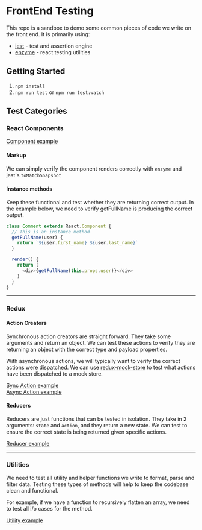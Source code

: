 # FrontEnd Testing

This repo is a sandbox to demo some common pieces of code we write on the front end. It is primarily using:
- [jest](https://facebook.github.io/jest/) - test and assertion engine
- [enzyme](http://airbnb.io/enzyme/) - react testing utilities


## Getting Started
1. `npm install`
2. `npm run test` or `npm run test:watch`


## Test Categories

### React Components

[Component example](__tests/components/button.spec.js)

#### Markup
We can simply verify the component renders correctly with `enzyme` and jest's `toMatchSnapshot`

#### Instance methods
Keep these functional and test whether they are returning correct output. In the example below, we need to verify getFullName is producing the correct output.

```javascript
class Comment extends React.Component {
  // This is an instance method
  getFullName(user) {
    return `${user.first_name} ${user.last_name}`
  }

  render() {
    return (
      <div>{getFullName(this.props.user)}</div>
    )
  }
}
```

___

### Redux

#### Action Creators
Synchronous action creators are straight forward. They take some arguments and return an object. We can test these actions to verify they are returning an object with the correct type and payload properties.

With asynchronous actions, we will typically want to verify the correct actions were dispatched. We can use [redux-mock-store](https://github.com/arnaudbenard/redux-mock-store) to test what actions have been dispatched to a mock store.

[Sync Action example](__tests__/redux/actions.sync.spec.js)<br>
[Async Action example](__tests__/redux/actions.async.spec.js)

#### Reducers
Reducers are just functions that can be tested in isolation. They take in 2 arguments: `state` and `action`, and they return a new state. We can test to ensure the correct state is being returned given specific actions.

[Reducer example](__tests__/helpers/flattenArray.spec.js)

___

### Utilities

We need to test all utility and helper functions we write to format, parse and filter data. Testing these types of methods will help to keep the codebase clean and functional.

For example, if we have a function to recursively flatten an array, we need to test all i/o cases for the method.

[Utility example](__tests__/helpers/flattenArray.spec.js)
